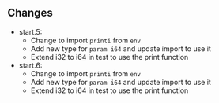 ## Changes
- start.5:
    - Change to import `printi` from `env`
    - Add new type for `param i64` and update import to use it
    - Extend i32 to i64 in test to use the print function
- start.6:
    - Change to import `printi` from `env`
    - Add new type for `param i64` and update import to use it
    - Extend i32 to i64 in test to use the print function
